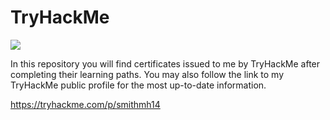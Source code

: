 # TryHackMe

<img src="https://tryhackme-badges.s3.amazonaws.com/smithmh14.png">

In this repository you will find certificates issued to me by TryHackMe after completing their learning paths.  You may also follow the link to my TryHackMe public profile for the most up-to-date information.

https://tryhackme.com/p/smithmh14


